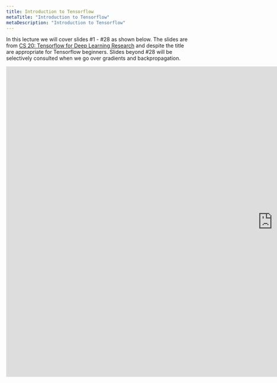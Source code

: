 ```yaml
---
title: Introduction to Tensorflow
metaTitle: "Introduction to Tensorflow"
metaDescription: "Introduction to Tensorflow"
---
```


In this lecture we will cover slides #1 - #28 as shown below.  The slides are from [CS 20: Tensorflow for Deep Learning Research](http://web.stanford.edu/class/cs20si/) and despite the title are appropriate for Tensorflow beginners. Slides beyond #28 will be selectively consulted when we go over gradients and backpropagation. 

<iframe src="https://docs.google.com/presentation/d/e/2PACX-1vQDtOFgGR8sdpCc8sdCugIWDXjiuka6NescK8gvopPESckFDm5pvVvsiRXILnaJOEdPz3DOnfe6d51H/embed?start=false&loop=false&delayms=60000" frameborder="0" width="1440" height="839" allowfullscreen="true" mozallowfullscreen="true" webkitallowfullscreen="true">
</iframe>
